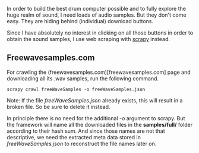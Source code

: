 In order to build the best drum computer possible and to fully explore the huge realm of sound, I need loads of audio samples. But they don't come easy. They are hiding behind (individual) download buttons.

Since I have absolutely no interest in clicking on all those buttons in order to obtain the sound samples, I use web scraping with [scrapy](https://doc.scrapy.org/en/1.3/intro/tutorial.html#) instead.

## Freewavesamples.com

For crawling the (freewavesamples.com)[freewavesamples.com] page and downloading all its .wav samples, run the following command.

```
scrapy crawl freeWaveSamples -o freeWaveSamples.json
```
Note: If the file *freeWaveSamples.json* already exists, this will result in a broken file. So be sure to delete it instead.

In principle there is no need for the additional *-o* argument to scrapy. But the framework will name all the downloaded files in the **samples/full/** folder according to their hash sum. And since those names are not that descriptive, we need the extracted meta data stored in *freeWaveSamples.json* to reconstruct the file names later on.

